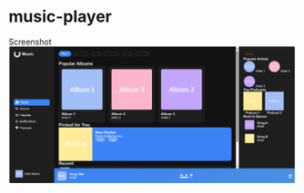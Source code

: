# music-player
Screenshot
<img src="https://raw.githubusercontent.com/IvyPear/music-player/main/Screenshot%202025-10-22%20214527.png" width="800" />
